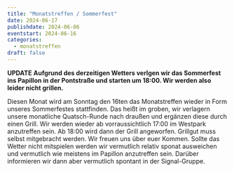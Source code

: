 ```yaml
---
title: "Monatstreffen / Sommerfest"
date: 2024-06-17
publishdate: 2024-06-06
eventstart: 2024-06-16
categories:
  - monatstreffen 
draft: false
---
```

**UPDATE**
**Aufgrund des derzeitigen Wetters verlgen wir das Sommerfest ins Papillon in der Pontstraße und starten um 18:00. Wir werden also leider nicht grillen.**

Diesen Monat wird am Sonntag den 16ten das Monatstreffen wieder in Form unseres Sommerfestes stattfinden. Das heißt im groben, wir verlagern unsere monatliche Quatsch-Runde nach draußen und ergänzen diese durch einen Grill. Wir werden wieder ab vorraussichtlich 17:00 im Westpark anzutreffen sein. Ab 18:00 wird dann der Grill angeworfen. Grillgut muss selbst mitgebracht werden. Wir freuen uns über euer Kommen.
Sollte das Wetter nicht mitspielen werden wir vermutlich relativ sponat ausweichen und vermutlich wie meistens im Papillon anzutreffen sein. Darüber informieren wir dann aber vermutlich spontant in der Signal-Gruppe.
